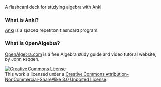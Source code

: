 A flashcard deck for studying algebra with Anki.

### What is Anki?

[Anki](http://ankisrs.net/) is a spaced repetition flashcard program.

### What is OpenAlgebra?

[OpenAlgebra.com](http://www.openalgebra.com/) is a free Algebra study guide and video tutorial website, by John Redden.

<a rel="license" href="http://creativecommons.org/licenses/by-nc-sa/3.0/"><img alt="Creative Commons License" style="border-width:0" src="https://i.creativecommons.org/l/by-nc-sa/3.0/80x15.png" /></a><br />This work is licensed under a <a rel="license" href="http://creativecommons.org/licenses/by-nc-sa/3.0/">Creative Commons Attribution-NonCommercial-ShareAlike 3.0 Unported License</a>.
